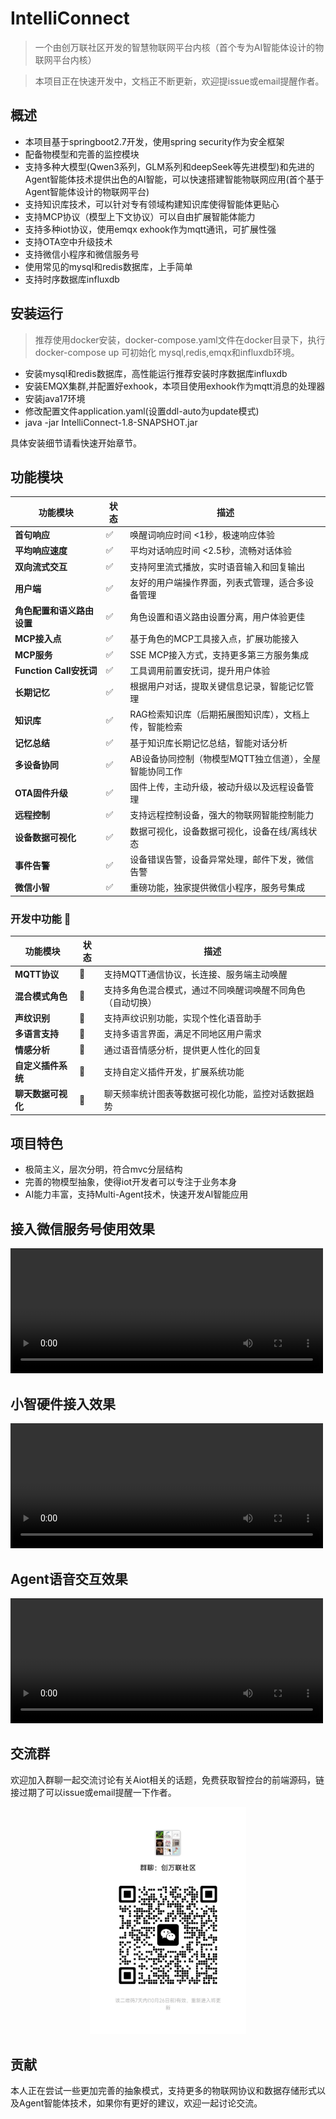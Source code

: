 # IntelliConnect

> 一个由创万联社区开发的智慧物联网平台内核（首个专为AI智能体设计的物联网平台内核）

> 本项目正在快速开发中，文档正不断更新，欢迎提issue或email提醒作者。

## 概述
* 本项目基于springboot2.7开发，使用spring security作为安全框架
* 配备物模型和完善的监控模块
* 支持多种大模型(Qwen3系列，GLM系列和deepSeek等先进模型)和先进的Agent智能体技术提供出色的AI智能，可以快速搭建智能物联网应用(首个基于Agent智能体设计的物联网平台)
* 支持知识库技术，可以针对专有领域构建知识库使得智能体更贴心
* 支持MCP协议（模型上下文协议）可以自由扩展智能体能力
* 支持多种iot协议，使用emqx exhook作为mqtt通讯，可扩展性强
* 支持OTA空中升级技术
* 支持微信小程序和微信服务号
* 使用常见的mysql和redis数据库，上手简单
* 支持时序数据库influxdb

## 安装运行
> 推荐使用docker安装，docker-compose.yaml文件在docker目录下，执行 docker-compose up 可初始化
mysql,redis,emqx和influxdb环境。
* 安装mysql和redis数据库，高性能运行推荐安装时序数据库influxdb
* 安装EMQX集群,并配置好exhook，本项目使用exhook作为mqtt消息的处理器
* 安装java17环境
* 修改配置文件application.yaml(设置ddl-auto为update模式)
* java -jar IntelliConnect-1.8-SNAPSHOT.jar

具体安装细节请看快速开始章节。

## 功能模块

| 功能模块 | 状态 | 描述 |
|---------|------|------|
| **首句响应** | ✅ | 唤醒词响应时间 <1秒，极速响应体验 |
| **平均响应速度** | ✅ | 平均对话响应时间 <2.5秒，流畅对话体验 |
| **双向流式交互** | ✅ | 支持阿里流式播放，实时语音输入和回复输出 |
| **用户端** | ✅ | 友好的用户端操作界面，列表式管理，适合多设备管理 |
| **角色配置和语义路由设置** | ✅ | 角色设置和语义路由设置分离，用户体验更佳 |
| **MCP接入点** | ✅ | 基于角色的MCP工具接入点，扩展功能接入 |
| **MCP服务** | ✅ | SSE MCP接入方式，支持更多第三方服务集成 |
| **Function Call安抚词** | ✅ | 工具调用前置安抚词，提升用户体验 |
| **长期记忆** | ✅ | 根据用户对话，提取关键信息记录，智能记忆管理 |
| **知识库** | ✅ | RAG检索知识库（后期拓展图知识库），文档上传，智能检索 |
| **记忆总结** | ✅ | 基于知识库长期记忆总结，智能对话分析 |
| **多设备协同** | ✅ | AB设备协同控制（物模型MQTT独立信道），全屋智能协同工作 |
| **OTA固件升级** | ✅ | 固件上传，主动升级，被动升级以及远程设备管理 |
| **远程控制** | ✅ | 支持远程控制设备，强大的物联网智能控制能力 |
| **设备数据可视化** | ✅ | 数据可视化，设备数据可视化，设备在线/离线状态 |
| **事件告警** | ✅ | 设备错误告警，设备异常处理，邮件下发，微信告警 |
| **微信小智** | ✅ | 重磅功能，独家提供微信小程序，服务号集成 |

### 开发中功能 🚧

| 功能模块 | 状态 | 描述 |
|---------|------|------|
| **MQTT协议** | 🚧 | 支持MQTT通信协议，长连接、服务端主动唤醒 |
| **混合模式角色** | 🚧 | 支持多角色混合模式，通过不同唤醒词唤醒不同角色（自动切换） |
| **声纹识别** | 🚧 | 支持声纹识别功能，实现个性化语音助手 |
| **多语言支持** | 🚧 | 支持多语言界面，满足不同地区用户需求 |
| **情感分析** | 🚧 | 通过语音情感分析，提供更人性化的回复 |
| **自定义插件系统** | 🚧 | 支持自定义插件开发，扩展系统功能 |
| **聊天数据可视化** | 🚧 | 聊天频率统计图表等数据可视化功能，监控对话数据趋势 |

## 项目特色
* 极简主义，层次分明，符合mvc分层结构
* 完善的物模型抽象，使得iot开发者可以专注于业务本身
* AI能力丰富，支持Multi-Agent技术，快速开发AI智能应用

## 接入微信服务号使用效果

<video  controls="controls" width="500" height="200">
<source src="../video/demo.mp4" type="video/mp4">
</video>

## 小智硬件接入效果
<video  controls="controls" width="500" height="200">
<source src="../video/demo3.mp4" type="video/mp4">
</video>

## Agent语音交互效果

<video  controls="controls" width="500" height="200">
<source src="../video/demo2.mp4" type="video/mp4">
</video>

## 交流群

欢迎加入群聊一起交流讨论有关Aiot相关的话题，免费获取智控台的前端源码，链接过期了可以issue或email提醒一下作者。

<div style="width: 250px;margin: 0 auto;">
    <img src="./images/c2cfd1c5bbbe84e9d5892823f7dc6789.jpg" width="250px"/>
</div>


## 贡献

本人正在尝试一些更加完善的抽象模式，支持更多的物联网协议和数据存储形式以及Agent智能体技术，如果你有更好的建议，欢迎一起讨论交流。